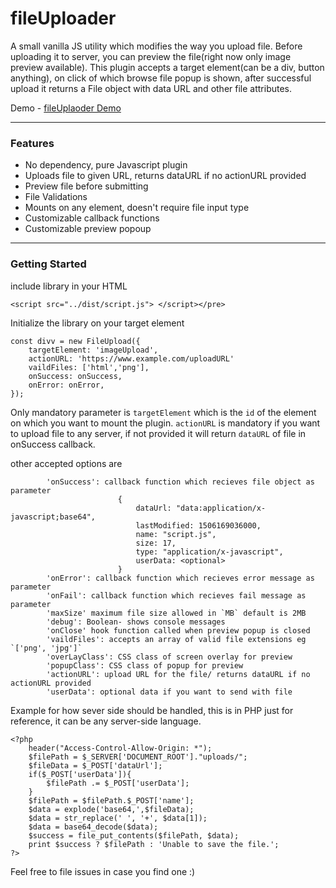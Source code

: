 # fileUploader
A small vanilla JS utility which modifies the way you upload file. Before uploading it to server, you can preview the file(right now only image preview available). This plugin accepts a target element(can be a div, button anything), on click of which browse file popup is shown, after successful upload it returns a File object with data URL and other file attributes.

Demo - [fileUplaoder Demo](https://tsl143.github.io/fileUploader/demo/)

* * *

### Features

*   No dependency, pure Javascript plugin
*   Uploads file to given URL, returns dataURL if no actionURL provided
*   Preview file before submitting
*   File Validations
*   Mounts on any element, doesn't require file input type
*   Customizable callback functions
*   Customizable preview popoup

* * *

### Getting Started

include library in your HTML
```
<script src="../dist/script.js"> </script></pre>
```

Initialize the library on your target element
```
const divv = new FileUpload({
    targetElement: 'imageUpload',
    actionURL: 'https://www.example.com/uploadURL'
    vaildFiles: ['html','png'],
    onSuccess: onSuccess,
    onError: onError,
});
```
Only mandatory parameter is `targetElement` which is the `id` of the element on which you want to mount the plugin.
`actionURL` is mandatory if you want to upload file to any server, if not provided it will return `dataURL` of file in onSuccess callback.

other accepted options are 
```
        'onSuccess': callback function which recieves file object as parameter
                        {
                            dataUrl: "data:application/x-javascript;base64",
                            lastModified: 1506169036000,
                            name: "script.js",
                            size: 17,
                            type: "application/x-javascript",
                            userData: <optional>
                        }
        'onError': callback function which recieves error message as parameter
        'onFail': callback function which recieves fail message as parameter
        'maxSize' maximum file size allowed in `MB` default is 2MB
        'debug': Boolean- shows console messages
        'onClose' hook function called when preview popup is closed
        'vaildFiles': accepts an array of valid file extensions eg `['png', 'jpg']`
        'overLayClass': CSS class of screen overlay for preview 
        'popupClass': CSS class of popup for preview
        'actionURL': upload URL for the file/ returns dataURL if no actionURL provided
        'userData': optional data if you want to send with file
```

Example for how sever side should be handled, this is in PHP just for reference, it can be any server-side language.

```
<?php
    header("Access-Control-Allow-Origin: *");
    $filePath = $_SERVER['DOCUMENT_ROOT']."uploads/";
    $fileData = $_POST['dataUrl'];
    if($_POST['userData']){
        $filePath .= $_POST['userData'];
    }
    $filePath = $filePath.$_POST['name'];
    $data = explode('base64,',$fileData);
    $data = str_replace(' ', '+', $data[1]);
    $data = base64_decode($data);
    $success = file_put_contents($filePath, $data);
    print $success ? $filePath : 'Unable to save the file.';
?>
```

Feel free to file issues in case you find one :)
